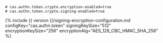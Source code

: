 ```properties
# cas.authn.token.crypto.encryption-enabled=true
# cas.authn.token.crypto.signing-enabled=true
```

{% include {{ version }}/signing-encryption-configuration.md configKey="cas.authn.token" signingKeySize="512" encryptionKeySize="256" encryptionAlg="AES_128_CBC_HMAC_SHA_256" %}
